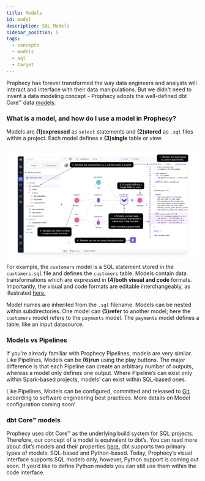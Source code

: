 ```yaml
---
title: Models
id: model
description: SQL Models
sidebar_position: 5
tags:
  - concepts
  - models
  - sql
  - target
---
```


Prophecy has forever transformed the way data engineers and analysts will interact and interface with their data manipulations. But we didn't need to invent a data modeling concept - Prophecy adopts the well-defined dbt Core™ data [models](https://docs.getdbt.com/docs/build/models).

### What is a model, and how do I use a model in Prophecy?

Models are **(1)expressed** as `select` statements and **(2)stored** as `.sql` files within a project. Each model defines a **(3)single** table or view.

![models-overview](./img/models-overview.png)
For example, the `customers` model is a SQL statement stored in the `customers.sql` file and defines the `customers` table. Models contain data transformations which are expressed in **(4)both visual and code** formats. Importantly, the visual and code formats are editable interchangeably, as illustrated [here.](/docs/low-code-sql/low-code-sql.md)

Model names are inherited from the `.sql` filename. Models can be nested within subdirectories. One model can **(5)refer** to another model; here the `customers` model refers to the `payments` model. The `payments` model defines a table, like an input datasource.

### Models vs Pipelines

If you’re already familiar with Prophecy Pipelines, models are very similar. Like Pipelines, Models can be **(6)run** using the play buttons. The major difference is that each Pipeline can create an arbitrary number of outputs, whereas a model only defines one output. Where Pipeline’s can exist only within Spark-based projects, models’ can exist within SQL-based ones.

Like Pipelines, Models can be configured, committed and released to [Git](/docs/metadata/git.md), according to software engineering best practices. More details on Model configuration coming soon!

### dbt Core™ models

Prophecy uses dbt Core™ as the underlying build system for SQL projects. Therefore, our concept of a model is equivalent to dbt’s. You can read more about dbt’s models and their properties [here.](https://docs.getdbt.com/docs/build/models) dbt supports two primary types of models: SQL-based and Python-based. Today, Prophecy’s visual interface supports SQL models only, however, Python support is coming out soon. If you’d like to define Python models you can still use them within the code interface.
